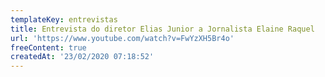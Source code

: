 ```yaml
---
templateKey: entrevistas
title: Entrevista do diretor Elias Junior a Jornalista Elaine Raquel
url: 'https://www.youtube.com/watch?v=FwYzXH5Br4o'
freeContent: true
createdAt: '23/02/2020 07:18:52'
---
```


